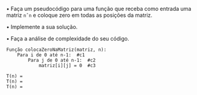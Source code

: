 • Faça um pseudocódigo para uma função que receba como entrada uma
matriz `nˆn` e coloque zero em todas as posições da matriz.

• Implemente a sua solução.

• Faça a análise de complexidade do seu código.

```
Função colocaZeroNaMatriz(matriz, n):
    Para i de 0 até n-1:  #c1
        Para j de 0 até n-1:  #c2
            matriz[i][j] = 0  #c3
```
```
T(n) = 
T(n) =
T(n) =
``` 
